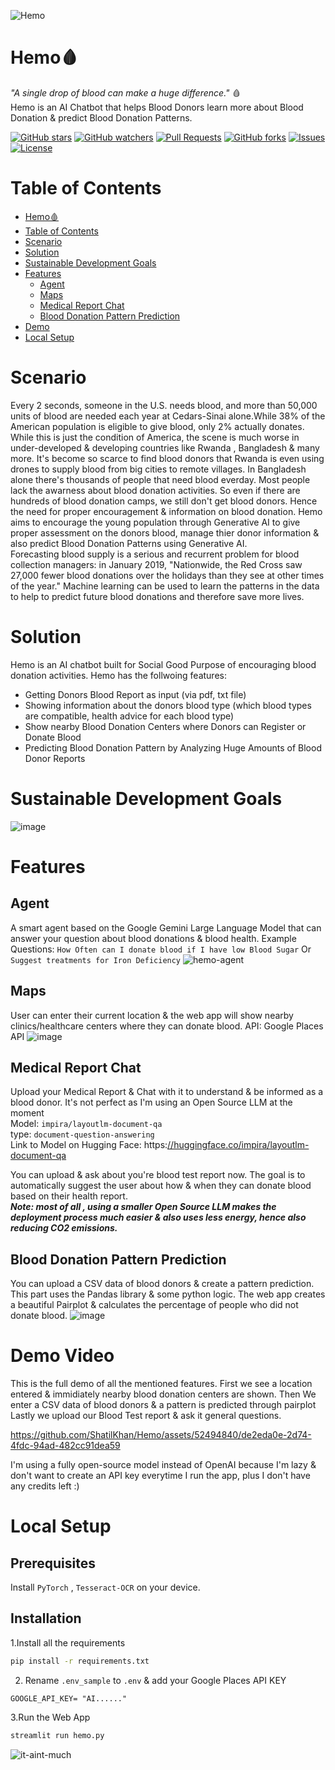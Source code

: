 ![Hemo](https://github.com/ShatilKhan/Hemo/assets/52494840/0ec6a69e-6c42-41c3-b520-443ef132d507)


# Hemo🩸
*"A single drop of blood can make a huge difference."* 🩸  
Hemo is an AI Chatbot that helps Blood Donors learn more about Blood Donation &amp; predict Blood Donation Patterns.

[![GitHub stars](https://img.shields.io/github/stars/ShatilKhan/Hemo.svg)](https://github.com/Shatikhan/Hemo/stargazers)
[![GitHub watchers](https://img.shields.io/github/watchers/ShatilKhan/Hemo.svg)](https://github.com/Shatikhan/Hemo/watchers)
[![Pull Requests](https://img.shields.io/github/issues-pr/ShatilKhan/Hemo.svg)](https://github.com/Shatikhan/Hemo/pulls)
[![GitHub forks](https://img.shields.io/github/forks/ShatilKhan/Hemo.svg)](https://github.com/Shatikhan/Hemo/network/members)
[![Issues](https://img.shields.io/github/issues/ShatilKhan/Hemo.svg)](https://github.com/Shatikhan/Hemo/issues)
[![License](https://img.shields.io/github/license/ShatilKhan/Hemo.svg)](https://github.com/Shatikhan/Hemo/blob/main/LICENSE)

# Table of Contents
- [Hemo🩸](#hemo)
- [Table of Contents](#table-of-contents)
- [Scenario](#scenario)
- [Solution](#solution)
- [Sustainable Development Goals](#sustainable-development-goals)
- [Features](#features)
  - [Agent](#agent)
  - [Maps](#maps)
  - [Medical Report Chat](#medical-report-chat)
  - [Blood Donation Pattern Prediction](#blood-donation-pattern-prediction)
- [Demo](#demo-video)
- [Local Setup](#local-setup)

# Scenario
Every 2 seconds, someone in the U.S. needs blood, and more than 50,000 units of blood are needed each year at Cedars-Sinai alone.While 38% of the American population is eligible to give blood, only 2% actually donates. While this is just the condition of America, the scene is much worse in under-developed & developing countries like Rwanda , Bangladesh & many more. It's become so scarce to find blood donors that Rwanda is even using drones to supply blood from big cities to remote villages. In Bangladesh alone there's thousands of people that need blood everday. Most people lack the awarness about blood donation activities. So even if there are hundreds of blood donation camps, we still don't get blood donors. Hence the need for proper encouragement & information on blood donation. Hemo aims to encourage the young population through Generative AI to give proper assessment on the donors blood, manage thier donor information & also predict Blood Donation Patterns using Generative AI.  
Forecasting blood supply is a serious and recurrent problem for blood collection managers: in January 2019, "Nationwide, the Red Cross saw 27,000 fewer blood donations over the holidays than they see at other times of the year." Machine learning can be used to learn the patterns in the data to help to predict future blood donations and therefore save more lives.

# Solution
Hemo is an AI chatbot built for Social Good Purpose of encouraging blood donation activities. 
Hemo has the follwoing features:
- Getting Donors Blood Report as input (via pdf, txt file)
- Showing information about the donors blood type (which blood types are compatible, health advice for each blood type)
- Show nearby Blood Donation Centers where Donors can Register or Donate Blood
- Predicting Blood Donation Pattern by Analyzing Huge Amounts of Blood Donor Reports

# Sustainable Development Goals
![image](https://github.com/ShatilKhan/Hemo/assets/52494840/31bf9b26-a706-4a67-98a4-6d99884570f1)

# Features

## Agent
A smart agent based on the Google Gemini Large Language Model that can answer your question about blood donations & blood health.
Example Questions: `How Often can I donate blood if I have low Blood Sugar` Or `Suggest treatments for Iron Deficiency`
![hemo-agent](https://github.com/user-attachments/assets/7a73ee82-b86c-4a91-8fd9-243aba996809)


## Maps
User can enter their current location & the web app will show nearby clinics/healthcare centers where they can donate blood.
API: Google Places API
![image](https://github.com/ShatilKhan/Hemo/assets/52494840/6d2a179c-0e69-4344-8dfb-908d354d25af)



## Medical Report Chat
Upload your Medical Report & Chat with it to understand & be informed as a blood donor. It's not perfect as I'm using an Open Source LLM at the moment  
Model: `impira/layoutlm-document-qa`  
type: `document-question-answering`  
Link to Model on Hugging Face: https:[//huggingface.co/impira/layoutlm-document-qa](https://huggingface.co/impira/layoutlm-document-qa)

You can upload & ask about you're blood test report now.
The goal is to automatically suggest the user about how & when they can donate blood based on their health report.  
***Note: most of all , using a smaller Open Source LLM makes the deployment process much easier & also uses less energy, hence also reducing CO2 emissions.***

## Blood Donation Pattern Prediction
You can upload a CSV data of blood donors & create a pattern prediction. This part uses the Pandas library & some python logic.
The web app creates a beautiful Pairplot & calculates the percentage of people who did not donate blood.
![image](https://github.com/ShatilKhan/Hemo/assets/52494840/75db5502-d2e1-411c-92b5-225ea473023a)

# Demo Video
This is the full demo of all the mentioned features.
First we see a location entered & immidiately nearby blood donation centers are shown.
Then We enter a CSV data of blood donors & a pattern is predicted through pairplot
Lastly we upload our Blood Test report & ask it general questions.


https://github.com/ShatilKhan/Hemo/assets/52494840/de2eda0e-2d74-4fdc-94ad-482cc91dea59



I'm using a fully open-source model instead of OpenAI because I'm lazy & don't want to create an API key everytime I run the app, plus I don't have any credits left :)

# Local Setup

## Prerequisites  
Install `PyTorch` , `Tesseract-OCR` on your device.

## Installation  

1.Install all the requirements  
```bash
pip install -r requirements.txt
```  
2. Rename `.env_sample` to `.env` & add your Google Places API KEY  
```
GOOGLE_API_KEY= "AI......"
```
3.Run the Web App   
```bash
streamlit run hemo.py
```
![it-aint-much](https://github.com/ShatilKhan/Hemo/assets/52494840/d87b328e-b1ce-42cf-820b-93a825997595)

